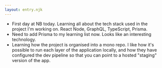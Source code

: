 ```yaml
---
layout: entry.njk
---
```


- First day at NB today. Learning all about the tech stack used in the project I'm working on. React Node, GraphQL, TypeScript, Prisma. 
- Need to add Prisma to my learning list now. Looks like an interesting technology.
- Learning how the project is organised into a mono repo. I like how it's possible to run each layer of the application locally, and how they have configured the dev pipeline so that you can point to a hosted "staging" version of the app.
